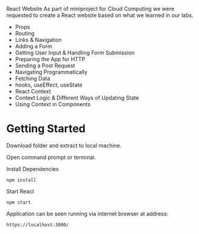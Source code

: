 React Website
As part of miniproject for Cloud Computing we were requested to create a React website based on what we learned in our labs.

- Props
- Routing
- Links & Navigation
- Adding a Form
- Getting User Input & Handling Form Submission
- Preparing the App for HTTP
- Sending a Post Request
- Navigating Programmatically
- Fetching Data
- hooks, useEffect, useState
- React Context
- Context Logic & Different Ways of Updating State
- Using Context in Components

# Getting Started
Download folder and extract to local machine.

Open command prompt or terminal.

Install Dependencies

```
npm install
```
Start React
```
npm start
```
Application can be seen running via internet browser at address:
```
https://localhost:3000/
```
